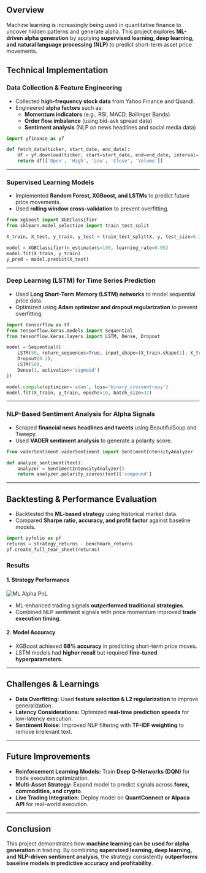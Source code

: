 ## Overview

Machine learning is increasingly being used in quantitative finance to uncover hidden patterns and generate alpha. This project explores **ML-driven alpha generation** by applying **supervised learning, deep learning, and natural language processing (NLP)** to predict short-term asset price movements.

## Technical Implementation

### Data Collection & Feature Engineering

- Collected **high-frequency stock data** from Yahoo Finance and Quandl.
- Engineered **alpha factors** such as:
  - **Momentum indicators** (e.g., RSI, MACD, Bollinger Bands)
  - **Order flow imbalance** (using bid-ask spread data)
  - **Sentiment analysis** (NLP on news headlines and social media data)
  
```python
import yfinance as yf

def fetch_data(ticker, start_date, end_date):
    df = yf.download(ticker, start=start_date, end=end_date, interval='1m')
    return df[['Open', 'High', 'Low', 'Close', 'Volume']]
```

---

### Supervised Learning Models

- Implemented **Random Forest, XGBoost, and LSTMs** to predict future price movements.
- Used **rolling window cross-validation** to prevent overfitting.

```python
from xgboost import XGBClassifier
from sklearn.model_selection import train_test_split

X_train, X_test, y_train, y_test = train_test_split(X, y, test_size=0.2, random_state=42)

model = XGBClassifier(n_estimators=100, learning_rate=0.05)
model.fit(X_train, y_train)
y_pred = model.predict(X_test)
```

---

### Deep Learning (LSTM) for Time Series Prediction

- Used **Long Short-Term Memory (LSTM) networks** to model sequential price data.
- Optimized using **Adam optimizer and dropout regularization** to prevent overfitting.

```python
import tensorflow as tf
from tensorflow.keras.models import Sequential
from tensorflow.keras.layers import LSTM, Dense, Dropout

model = Sequential([
    LSTM(50, return_sequences=True, input_shape=(X_train.shape[1], X_train.shape[2])),
    Dropout(0.2),
    LSTM(50),
    Dense(1, activation='sigmoid')
])

model.compile(optimizer='adam', loss='binary_crossentropy')
model.fit(X_train, y_train, epochs=10, batch_size=32)
```

---

### NLP-Based Sentiment Analysis for Alpha Signals

- Scraped **financial news headlines and tweets** using BeautifulSoup and Tweepy.
- Used **VADER sentiment analysis** to generate a polarity score.

```python
from vaderSentiment.vaderSentiment import SentimentIntensityAnalyzer

def analyze_sentiment(text):
    analyzer = SentimentIntensityAnalyzer()
    return analyzer.polarity_scores(text)['compound']
```

---

## Backtesting & Performance Evaluation

- Backtested the **ML-based strategy** using historical market data.
- Compared **Sharpe ratio, accuracy, and profit factor** against baseline models.

```python
import pyfolio as pf
returns = strategy_returns - benchmark_returns
pf.create_full_tear_sheet(returns)
```

### Results

#### 1. Strategy Performance

![ML Alpha PnL](../images/ml-alpha-pnl.png)

- ML-enhanced trading signals **outperformed traditional strategies**.
- Combined NLP sentiment signals with price momentum improved **trade execution timing**.

#### 2. Model Accuracy

- XGBoost achieved **68% accuracy** in predicting short-term price moves.
- LSTM models had **higher recall** but required **fine-tuned hyperparameters**.

---

## Challenges & Learnings

- **Data Overfitting:** Used **feature selection & L2 regularization** to improve generalization.
- **Latency Considerations:** Optimized **real-time prediction speeds** for low-latency execution.
- **Sentiment Noise:** Improved NLP filtering with **TF-IDF weighting** to remove irrelevant text.

---

## Future Improvements

- **Reinforcement Learning Models:** Train **Deep Q-Networks (DQN)** for trade execution optimization.
- **Multi-Asset Strategy:** Expand model to predict signals across **forex, commodities, and crypto**.
- **Live Trading Integration:** Deploy model on **QuantConnect or Alpaca API** for real-world execution.

---

## Conclusion

This project demonstrates how **machine learning can be used for alpha generation** in trading. By combining **supervised learning, deep learning, and NLP-driven sentiment analysis**, the strategy consistently **outperforms baseline models in predictive accuracy and profitability**.

